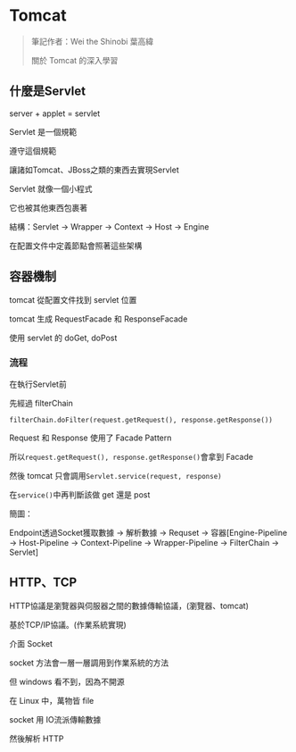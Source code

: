 # Tomcat

> 筆記作者：Wei the Shinobi 葉高緯
>
> 關於 Tomcat 的深入學習

## 什麼是Servlet

server + applet = servlet

Servlet 是一個規範

遵守這個規範

讓諸如Tomcat、JBoss之類的東西去實現Servlet

Servlet 就像一個小程式

它也被其他東西包裹著

結構：Servlet -> Wrapper -> Context -> Host -> Engine

在配置文件中定義節點會照著這些架構

## 容器機制

tomcat 從配置文件找到 servlet 位置

tomcat 生成 RequestFacade 和 ResponseFacade

使用 servlet 的 doGet, doPost

### 流程

在執行Servlet前

先經過 filterChain

`filterChain.doFilter(request.getRequest(), response.getResponse())`

Request 和 Response 使用了 Facade Pattern

所以`request.getRequest(), response.getResponse()`會拿到 Facade

然後 tomcat 只會調用`Servlet.service(request, response)`

在`service()`中再判斷該做 get 還是 post

簡圖：

Endpoint透過Socket獲取數據 -> 解析數據 -> Requset -> 容器[Engine-Pipeline -> Host-Pipeline -> Context-Pipeline -> Wrapper-Pipeline -> FilterChain -> Servlet]

## HTTP、TCP

HTTP協議是瀏覽器與伺服器之間的數據傳輸協議，(瀏覽器、tomcat)

基於TCP/IP協議。(作業系統實現)

介面 Socket 

socket 方法會一層一層調用到作業系統的方法

但 windows 看不到，因為不開源

在 Linux 中，萬物皆 file

socket 用 IO流派傳輸數據

然後解析 HTTP

